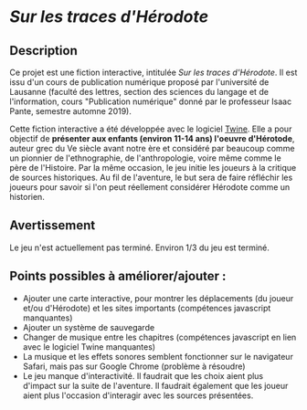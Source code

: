 # *Sur les traces d'Hérodote*
## Description
Ce projet est une fiction interactive, intitulée *Sur les traces d'Hérodote*. Il est issu d'un cours de publication numérique proposé par l'université de Lausanne (faculté des lettres, section des sciences du langage et de l'information, cours "Publication numérique" donné par le professeur Isaac Pante, semestre automne 2019). 

Cette fiction interactive a été développée avec le logiciel [Twine](https://twinery.org). Elle a pour objectif de **présenter aux enfants (environ 11-14 ans) l'oeuvre d'Hérotode**, auteur grec du Ve siècle avant notre ère et considéré par beaucoup comme un pionnier de l'ethnographie, de l'anthropologie, voire même comme le père de l'Histoire. Par la même occasion, le jeu initie les joueurs à la critique de sources historiques. Au fil de l'aventure, le but sera de faire réfléchir les joueurs pour savoir si l'on peut réellement considérer Hérodote comme un historien. 

## Avertissement
Le jeu n'est actuellement pas terminé. Environ 1/3 du jeu est terminé.

## Points possibles à améliorer/ajouter :
* Ajouter une carte interactive, pour montrer les déplacements (du joueur et/ou d'Hérodote) et les sites importants (compétences javascript manquantes)
* Ajouter un système de sauvegarde
* Changer de musique entre les chapitres (compétences javascript en lien avec le logiciel Twine manquantes)
* La musique et les effets sonores semblent fonctionner sur le navigateur Safari, mais pas sur Google Chrome (problème à résoudre)
* Le jeu manque d'interactivité. Il faudrait que les choix aient plus d'impact sur la suite de l'aventure. Il faudrait également que les joueur aient plus l'occasion d'interagir avec les sources présentées.
